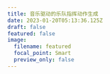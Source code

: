 ```yaml
---
title: 音乐驱动的乐队指挥动作生成
date: 2023-01-20T05:13:36.125Z
draft: false
featured: false
image:
  filename: featured
  focal_point: Smart
  preview_only: false
---
```

